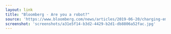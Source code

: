```yaml
---
layout: link
title: "Bloomberg - Are you a robot?"
source: 'https://www.bloomberg.com/news/articles/2019-06-20/charging-employees-for-conference-rooms-helps-disco-boost-profit'
screenshot: 'screenshots/a31e5f14-b3d2-4429-b2d1-db8806a52fac.jpg'
---
```


